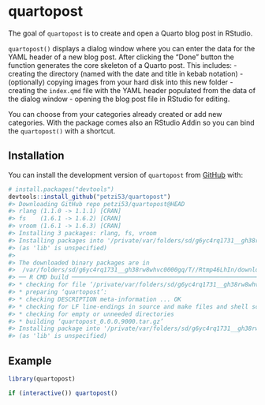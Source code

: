 
# quartopost

<!-- badges: start -->
<!-- badges: end -->

The goal of `quartopost` is to create and open a Quarto blog post in
RStudio.

`quartopost()` displays a dialog window where you can enter the data for
the YAML header of a new blog post. After clicking the “Done” button the
function generates the core skeleton of a Quarto post. This includes: -
creating the directory (named with the date and title in kebab
notation) - (optionally) copying images from your hard disk into this
new folder - creating the `index.qmd` file with the YAML header
populated from the data of the dialog window - opening the blog post
file in RStudio for editing.

You can choose from your categories already created or add new
categories. With the package comes also an RStudio Addin so you can bind
the `quartopost()` with a shortcut.

## Installation

You can install the development version of `quartopost` from
[GitHub](https://github.com/) with:

``` r
# install.packages("devtools")
devtools::install_github("petzi53/quartopost")
#> Downloading GitHub repo petzi53/quartopost@HEAD
#> rlang (1.1.0 -> 1.1.1) [CRAN]
#> fs    (1.6.1 -> 1.6.2) [CRAN]
#> vroom (1.6.1 -> 1.6.3) [CRAN]
#> Installing 3 packages: rlang, fs, vroom
#> Installing packages into '/private/var/folders/sd/g6yc4rq1731__gh38rw8whvc0000gq/T/RtmpRKKyNk/temp_libpath177934f432b52'
#> (as 'lib' is unspecified)
#> 
#> The downloaded binary packages are in
#>  /var/folders/sd/g6yc4rq1731__gh38rw8whvc0000gq/T//Rtmp46LhIn/downloaded_packages
#> ── R CMD build ─────────────────────────────────────────────────────────────────
#> * checking for file ‘/private/var/folders/sd/g6yc4rq1731__gh38rw8whvc0000gq/T/Rtmp46LhIn/remotes1803d10902f2c/petzi53-quartopost-2749f8d/DESCRIPTION’ ... OK
#> * preparing ‘quartopost’:
#> * checking DESCRIPTION meta-information ... OK
#> * checking for LF line-endings in source and make files and shell scripts
#> * checking for empty or unneeded directories
#> * building ‘quartopost_0.0.0.9000.tar.gz’
#> Installing package into '/private/var/folders/sd/g6yc4rq1731__gh38rw8whvc0000gq/T/RtmpRKKyNk/temp_libpath177934f432b52'
#> (as 'lib' is unspecified)
```

## Example

``` r
library(quartopost)

if (interactive()) quartopost()
```
